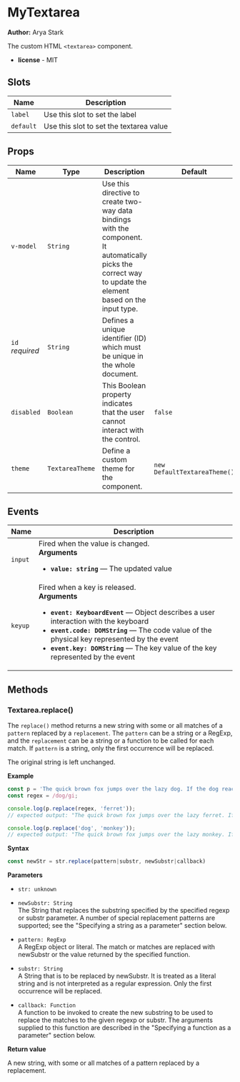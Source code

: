 # MyTextarea

**Author:** Arya Stark

The custom HTML `<textarea>` component.

- **license** - MIT

## Slots

| Name      | Description                             |
| --------- | --------------------------------------- |
| `label`   | Use this slot to set the label          |
| `default` | Use this slot to set the textarea value |

## Props

| Name            | Type            | Description                                                                                                                                                  | Default                      |
| --------------- | --------------- | ------------------------------------------------------------------------------------------------------------------------------------------------------------ | ---------------------------- |
| `v-model`       | `String`        | Use this directive to create two-way data bindings with the component. It automatically picks the correct way to update the element based on the input type. |                              |
| `id` *required* | `String`        | Defines a unique identifier (ID) which must be unique in the whole document.                                                                                 |                              |
| `disabled`      | `Boolean`       | This Boolean property indicates that the user cannot interact with the control.                                                                              | `false`                      |
| `theme`         | `TextareaTheme` | Define a custom theme for the component.                                                                                                                     | `new DefaultTextareaTheme()` |

## Events

| Name    | Description                                                                                                                                                                                                                                                                                                                                       |
| ------- | ------------------------------------------------------------------------------------------------------------------------------------------------------------------------------------------------------------------------------------------------------------------------------------------------------------------------------------------------- |
| `input` | Fired when the value is changed.<br/>**Arguments**<br/><ul><li>**`value: string`** — The updated value</li></ul>                                                                                                                                                                                                                                  |
| `keyup` | Fired when a key is released.<br/>**Arguments**<br/><ul><li>**`event: KeyboardEvent`** — Object describes a user interaction with the keyboard</li><li>**`event.code: DOMString`** — The code value of the physical key represented by the event</li><li>**`event.key: DOMString`** — The key value of the key represented by the event</li></ul> |

## Methods

### Textarea.replace()

The `replace()` method returns a new string with some or all matches of a
`pattern` replaced by a `replacement`. The `pattern` can be a string or a
RegExp, and the `replacement` can be a string or a function to be called for
each match. If `pattern` is a string, only the first occurrence will be
replaced.

The original string is left unchanged.

**Example**

```js
const p = 'The quick brown fox jumps over the lazy dog. If the dog reacted, was it really lazy?';
const regex = /dog/gi;

console.log(p.replace(regex, 'ferret'));
// expected output: "The quick brown fox jumps over the lazy ferret. If the ferret reacted, was it really lazy?"

console.log(p.replace('dog', 'monkey'));
// expected output: "The quick brown fox jumps over the lazy monkey. If the dog reacted, was it really lazy?"
```

**Syntax**

```typescript
const newStr = str.replace(pattern|substr, newSubstr|callback)
```

**Parameters**

- `str: unknown`

- `newSubstr: String`<br/>
  The String that replaces the substring specified by the specified regexp or
  substr parameter. A number of special replacement patterns are supported; see
  the "Specifying a string as a parameter" section below.

- `pattern: RegExp`<br/>
  A RegExp object or literal. The match or matches are replaced with newSubstr
  or the value returned by the specified function.

- `substr: String`<br/>
  A String that is to be replaced by newSubstr. It is treated as a literal
  string and is not interpreted as a regular expression. Only the first
  occurrence will be replaced.

- `callback: Function`<br/>
  A function to be invoked to create the new substring to be used to replace the
  matches to the given regexp or substr. The arguments supplied to this function
  are described in the "Specifying a function as a parameter" section below.

**Return value**

A new string, with some or all matches of a pattern replaced by a replacement.

